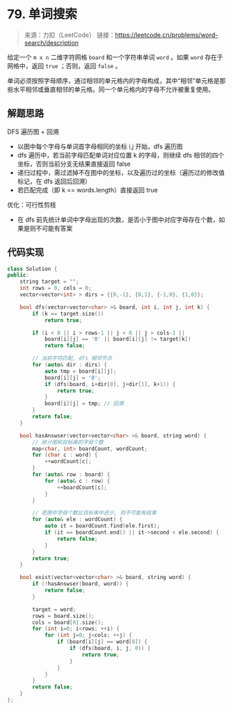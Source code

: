﻿# 79. 单词搜索
> 来源：力扣（LeetCode）
链接：https://leetcode.cn/problems/word-search/description

给定一个 `m x n` 二维字符网格 `board` 和一个字符串单词 `word` 。如果 `word` 存在于网格中，返回 `true` ；否则，返回 `false` 。

单词必须按照字母顺序，通过相邻的单元格内的字母构成，其中“相邻”单元格是那些水平相邻或垂直相邻的单元格。同一个单元格内的字母不允许被重复使用。

## 解题思路
DFS 遍历图 + 回溯

* 以图中每个字母与单词首字母相同的坐标 i,j 开始，dfs 遍历图
* dfs 遍历中，若当前字母匹配单词对应位置 k 的字母，则继续 dfs 相邻的四个坐标，否则当前分支无结果直接返回 false
* 递归过程中，需过滤掉不在图中的坐标，以及遍历过的坐标（遍历过的修改值标记，在 dfs 返回后回溯）
* 若匹配完成（即 k == words.length）直接返回 true

优化：可行性剪枝

* 在 dfs 前先统计单词中字母出现的次数，是否小于图中对应字母存在个数，如果是则不可能有答案

## 代码实现
```cpp
class Solution {
public:
    string target = "";
    int rows = 0, cols = 0;
    vector<vector<int> > dirs = {{0,-1}, {0,1}, {-1,0}, {1,0}};

    bool dfs(vector<vector<char> >& board, int i, int j, int k) {
        if (k == target.size())
            return true;

        if (i < 0 || i > rows-1 || j < 0 || j > cols-1 || 
            board[i][j] == '0' || board[i][j] != target[k])
            return false;

        // 当前字符匹配, dfs 相邻节点
        for (auto& dir : dirs) {
            auto tmp = board[i][j];
            board[i][j] = '0';
            if (dfs(board, i+dir[0], j+dir[1], k+1)) {
                return true;
            }
            board[i][j] = tmp; // 回溯
        }
        return false;
    }

    bool hasAnswser(vector<vector<char> >& board, string word) {
        // 统计图和目标串的字母个数
        map<char, int> boardCount, wordCount;
        for (char c : word) {
            ++wordCount[c];
        }
        for (auto& row : board) {
            for (auto& c : row) {
                ++boardCount[c];
            }
        }

        // 若图中字母个数比目标串中还少, 则不可能有结果
        for (auto& ele : wordCount) {
            auto it = boardCount.find(ele.first);
            if (it == boardCount.end() || it->second < ele.second) {
                return false;
            }
        }
        return true;
    }

    bool exist(vector<vector<char> >& board, string word) {
        if (!hasAnswser(board, word)) {
            return false;
        }

        target = word;
        rows = board.size();
        cols = board[0].size();
        for (int i=0; i<rows; ++i) {
            for (int j=0; j<cols; ++j) {
                if (board[i][j] == word[0]) {
                    if (dfs(board, i, j, 0)) {
                        return true;
                    }
                }
            }
        }
        return false;
    }
};
```
